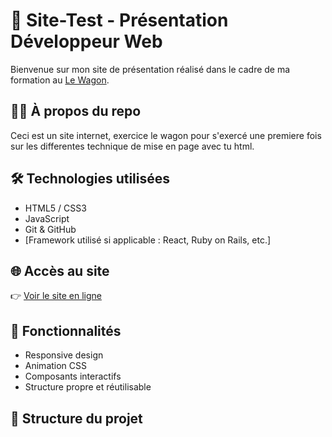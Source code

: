 # 🚀 Site-Test - Présentation Développeur Web

Bienvenue sur mon site de présentation réalisé dans le cadre de ma formation au [Le Wagon](https://www.lewagon.com/).

## 👨‍💻 À propos du repo

Ceci est un site internet, exercice le wagon pour s'exercé une premiere fois sur les differentes technique de mise en page avec tu html.

## 🛠️ Technologies utilisées

- HTML5 / CSS3
- JavaScript
- Git & GitHub
- [Framework utilisé si applicable : React, Ruby on Rails, etc.]

## 🌐 Accès au site

👉 [Voir le site en ligne](https://bios-afk.github.io/Site_From_Wagon)


## 🔧 Fonctionnalités

- Responsive design
- Animation CSS
- Composants interactifs
- Structure propre et réutilisable

## 📁 Structure du projet
